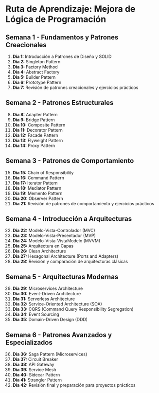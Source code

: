 # Ruta de Aprendizaje: Mejora de Lógica de Programación

## Semana 1 - Fundamentos y Patrones Creacionales

1. **Día 1:** Introducción a Patrones de Diseño y SOLID
2. **Día 2:** Singleton Pattern
3. **Día 3:** Factory Method
4. **Día 4:** Abstract Factory
5. **Día 5:** Builder Pattern
6. **Día 6:** Prototype Pattern
7. **Día 7:** Revisión de patrones creacionales y ejercicios prácticos

## Semana 2 - Patrones Estructurales

8. **Día 8:** Adapter Pattern
9. **Día 9:** Bridge Pattern
10. **Día 10:** Composite Pattern
11. **Día 11:** Decorator Pattern
12. **Día 12:** Facade Pattern
13. **Día 13:** Flyweight Pattern
14. **Día 14:** Proxy Pattern

## Semana 3 - Patrones de Comportamiento

15. **Día 15:** Chain of Responsibility
16. **Día 16:** Command Pattern
17. **Día 17:** Iterator Pattern
18. **Día 18:** Mediator Pattern
19. **Día 19:** Memento Pattern
20. **Día 20:** Observer Pattern
21. **Día 21:** Revisión de patrones de comportamiento y ejercicios prácticos

## Semana 4 - Introducción a Arquitecturas

22. **Día 22:** Modelo-Vista-Controlador (MVC)
23. **Día 23:** Modelo-Vista-Presentador (MVP)
24. **Día 24:** Modelo-Vista-VistaModelo (MVVM)
25. **Día 25:** Arquitectura en Capas
26. **Día 26:** Clean Architecture
27. **Día 27:** Hexagonal Architecture (Ports and Adapters)
28. **Día 28:** Revisión y comparación de arquitecturas clásicas

## Semana 5 - Arquitecturas Modernas

29. **Día 29:** Microservices Architecture
30. **Día 30:** Event-Driven Architecture
31. **Día 31:** Serverless Architecture
32. **Día 32:** Service-Oriented Architecture (SOA)
33. **Día 33:** CQRS (Command Query Responsibility Segregation)
34. **Día 34:** Event Sourcing
35. **Día 35:** Domain-Driven Design (DDD)

## Semana 6 - Patrones Avanzados y Especializados

36. **Día 36:** Saga Pattern (Microservices)
37. **Día 37:** Circuit Breaker
38. **Día 38:** API Gateway
39. **Día 39:** Service Mesh
40. **Día 40:** Sidecar Pattern
41. **Día 41:** Strangler Pattern
42. **Día 42:** Revisión final y preparación para proyectos prácticos
